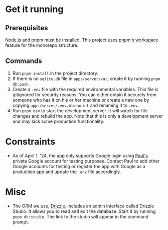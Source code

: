 # Get it running

## Prerequisites

Node.js and [pnpm](https://pnpm.io/installation) must be installed. This project uses [pnpm's workspace](https://pnpm.io/workspaces) feature for the monorepo structure.

## Commands

1. Run `pnpm install` in the project directory.
2. If there is no `sqlite.db` file in `apps/server/var`, create it by running `pnpm db:push`.
3. Create a `.env` file with the required environmental variables. This file is gitignored for security reasons. You can either obtain it securely from someone who has it on his or her machine or create a new one by copying `apps/server/.env.blueprint` and renaming it to `.env`.
4. Run `pnpm dev` to start the development server. It will watch for file changes and rebuild the app. Note that this is only a development server and may lack some production functionality.

# Constraints

- As of April 1, '24, the app only supports Google login using [Paul's](mailto:paul.f.welter@gmail.com) private Google account for testing purposes. Contact Paul to add other Google accounts for testing or register the app with Google as a production app and update the `.env` file accordingly.

# Misc

- The ORM we use, [Drizzle](https://orm.drizzle.team), includes an admin interface called Drizzle Studio. It allows you to read and edit the database. Start it by running `pnpm db:studio`. The link to the studio will appear in the command prompt.

